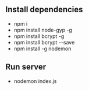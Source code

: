 ## Install dependencies

- npm i
- npm install node-gyp -g
- npm install bcrypt -g
- npm install bcrypt --save
- npm install -g nodemon

## Run server

- nodemon index.js
